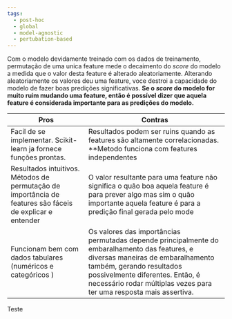```yaml
---
tags:
  - post-hoc
  - global
  - model-agnostic
  - pertubation-based
---
```

Com o modelo devidamente treinado com os dados de treinamento, permutação de uma unica feature mede o decaimento do *score* do modelo a medida que o valor desta feature é alterado aleatoriamente. 
Alterando aleatoriamente os valores deu uma feature, voce destroi a capacidade do modelo de fazer boas predições significativas. **Se o *score* do modelo for muito ruim mudando uma feature, então é possível dizer que aquela feature é considerada importante para as predições do modelo.** 


| Pros                                                                                                      | Contras                                                                                                                                                                                                                                                                  |
| --------------------------------------------------------------------------------------------------------- | ------------------------------------------------------------------------------------------------------------------------------------------------------------------------------------------------------------------------------------------------------------------------ |
| Facil de se implementar. Scikit-learn ja fornece funções prontas.                                         | Resultados podem ser ruins quando as features são altamente correlacionadas. **Metodo funciona com features independentes                                                                                                                                                |
| Resultados intuitivos. Métodos de permutação de importância de features são fáceis de explicar e entender | O valor resultante para uma feature não significa o quão boa aquela feature é para prever algo mas sim o quão importante aquela feature é para a predição final gerada pelo mode                                                                                         |
| Funcionam bem com dados tabulares (numéricos e categóricos )                                              | Os valores das importâncias permutadas depende principalmente do embaralhamento das features, e diversas maneiras de embaralhamento também, gerando resultados possivelmente diferentes. Então, é necessário rodar múltiplas vezes para ter uma resposta mais assertiva. |


Teste 